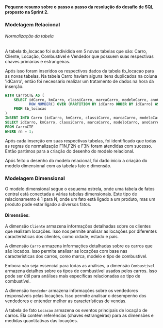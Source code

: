 #### Pequeno resumo sobre o  passo a passo da resolução do desafio de SQL proposto na Sprint 2.

### Modelagem Relacional

###### Normalização da tabela

A tabela tb_locacao foi subdividida em 5 novas tabelas que são: Carro, Cliente, Locação, Combustível e Vendedor que possuem suas respectivas chaves primárias e estrangeiras.

Após isso foram inseridos os respectivos dados da tabela tb_locacao para as novas tabelas. Na tabela Carro haviam alguns itens duplicados na coluna 'idCarro', então foi necessário realizar um tratamento de dados na hora da inserção.

```sql
WITH CarroCTE AS (
    SELECT idCarro, kmCarro, classiCarro, marcaCarro, modeloCarro, anoCarro, idCombustivel,
           ROW_NUMBER() OVER (PARTITION BY idCarro ORDER BY idCarro) AS rn
    FROM tb_locacao
)
INSERT INTO Carro (idCarro, kmCarro, classiCarro, marcaCarro, modeloCarro, anoCarro, idCombustivel)
SELECT idCarro, kmCarro, classiCarro, marcaCarro, modeloCarro, anoCarro, idCombustivel
FROM CarroCTE
WHERE rn = 1;


```

Após cada inserção em suas respectivas tabelas, foi identificado que todas as regras de normalização F1N,F2N e F3N foram atendidas com sucesso. Então partimos para a criação do desenho do modelo relacional.

Após feito o desenho do modelo relacional, foi dado início a criação do modelo dimensional com as tabelas fato e dimensão.

### Modelagem Dimensional

O modelo dimensional segue o esquema estrela, onde uma tabela de fatos central está conectada a várias tabelas dimensionais. Este tipo de relacionamento é 1 para N, onde um fato está ligado a um produto, mas um produto pode estar ligado a diversos fatos.

#### Dimensões:

A dimensão `Cliente` armazena informações detalhadas sobre os clientes que realizam locações. Isso nos permite analisar as locações por diferentes características dos clientes, como cidade, estado e país.

A dimensão `Carro` armazena informações detalhadas sobre os carros que são locados. Isso permite analisar as locações com base nas características dos carros, como marca, modelo e tipo de combustível.

Embora não seja essencial para todas as análises, a dimensão `Combustivel` armazena detalhes sobre os tipos de combustível usados pelos carros. Isso pode ser útil para análises mais específicas relacionadas ao tipo de combustível.

A dimensão `Vendedor` armazena informações sobre os vendedores responsáveis pelas locações. Isso permite analisar o desempenho dos vendedores e entender melhor as características de vendas.

A tabela de fato `Locacao` armazena os eventos principais de locação de carros. Ela contém referências (chaves estrangeiras) para as dimensões e medidas quantitativas das locações.